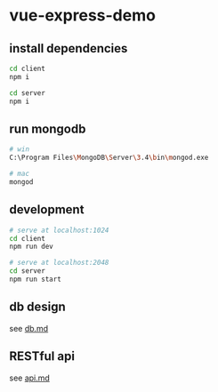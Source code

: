 # vue-express-demo

## install dependencies
``` bash
cd client
npm i
```

``` bash
cd server
npm i
```

## run mongodb
``` bash
# win
C:\Program Files\MongoDB\Server\3.4\bin\mongod.exe

# mac
mongod
```

## development
``` bash
# serve at localhost:1024
cd client
npm run dev
```

``` bash
# serve at localhost:2048
cd server
npm run start
```

## db design
see [db.md](docs/db.md)

## RESTful api
see [api.md](docs/api.md)

